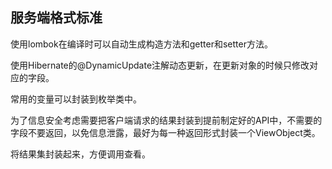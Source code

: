 ## 服务端格式标准

使用lombok在编译时可以自动生成构造方法和getter和setter方法。

使用Hibernate的@DynamicUpdate注解动态更新，在更新对象的时候只修改对应的字段。

常用的变量可以封装到枚举类中。

为了信息安全考虑需要把客户端请求的结果封装到提前制定好的API中，不需要的字段不要返回，以免信息泄露，最好为每一种返回形式封装一个ViewObject类。

将结果集封装起来，方便调用查看。
